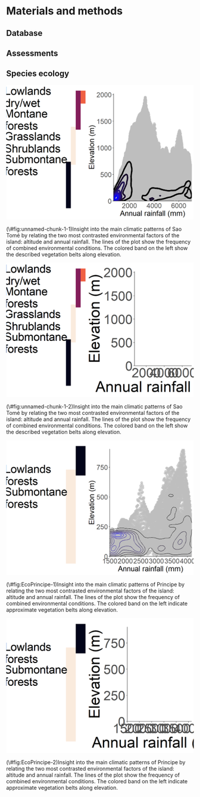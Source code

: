 # Materials and methods

## Database

## Assessments

## Species ecology







<div class="figure">
<img src="02-mat_meth_files/figure-html/unnamed-chunk-1-1.png" alt="Insight into the main climatic patterns of Sao Tomé by relating the two most contrasted environmental factors of the island: altitude and annual rainfall. The lines of the plot show the frequency of combined environmental conditions. The colored band on the left show the described vegetation belts along elevation." width="672" />
<p class="caption">(\#fig:unnamed-chunk-1-1)Insight into the main climatic patterns of Sao Tomé by relating the two most contrasted environmental factors of the island: altitude and annual rainfall. The lines of the plot show the frequency of combined environmental conditions. The colored band on the left show the described vegetation belts along elevation.</p>
</div><div class="figure">
<img src="02-mat_meth_files/figure-html/unnamed-chunk-1-2.png" alt="Insight into the main climatic patterns of Sao Tomé by relating the two most contrasted environmental factors of the island: altitude and annual rainfall. The lines of the plot show the frequency of combined environmental conditions. The colored band on the left show the described vegetation belts along elevation." width="672" />
<p class="caption">(\#fig:unnamed-chunk-1-2)Insight into the main climatic patterns of Sao Tomé by relating the two most contrasted environmental factors of the island: altitude and annual rainfall. The lines of the plot show the frequency of combined environmental conditions. The colored band on the left show the described vegetation belts along elevation.</p>
</div>






<div class="figure">
<img src="02-mat_meth_files/figure-html/EcoPrincipe-1.png" alt="Insight into the main climatic patterns of Principe by relating the two most contrasted environmental factors of the island: altitude and annual rainfall. The lines of the plot show the frequency of combined environmental conditions. The colored band on the left indicate approximate vegetation belts along elevation." width="672" />
<p class="caption">(\#fig:EcoPrincipe-1)Insight into the main climatic patterns of Principe by relating the two most contrasted environmental factors of the island: altitude and annual rainfall. The lines of the plot show the frequency of combined environmental conditions. The colored band on the left indicate approximate vegetation belts along elevation.</p>
</div><div class="figure">
<img src="02-mat_meth_files/figure-html/EcoPrincipe-2.png" alt="Insight into the main climatic patterns of Principe by relating the two most contrasted environmental factors of the island: altitude and annual rainfall. The lines of the plot show the frequency of combined environmental conditions. The colored band on the left indicate approximate vegetation belts along elevation." width="672" />
<p class="caption">(\#fig:EcoPrincipe-2)Insight into the main climatic patterns of Principe by relating the two most contrasted environmental factors of the island: altitude and annual rainfall. The lines of the plot show the frequency of combined environmental conditions. The colored band on the left indicate approximate vegetation belts along elevation.</p>
</div>





